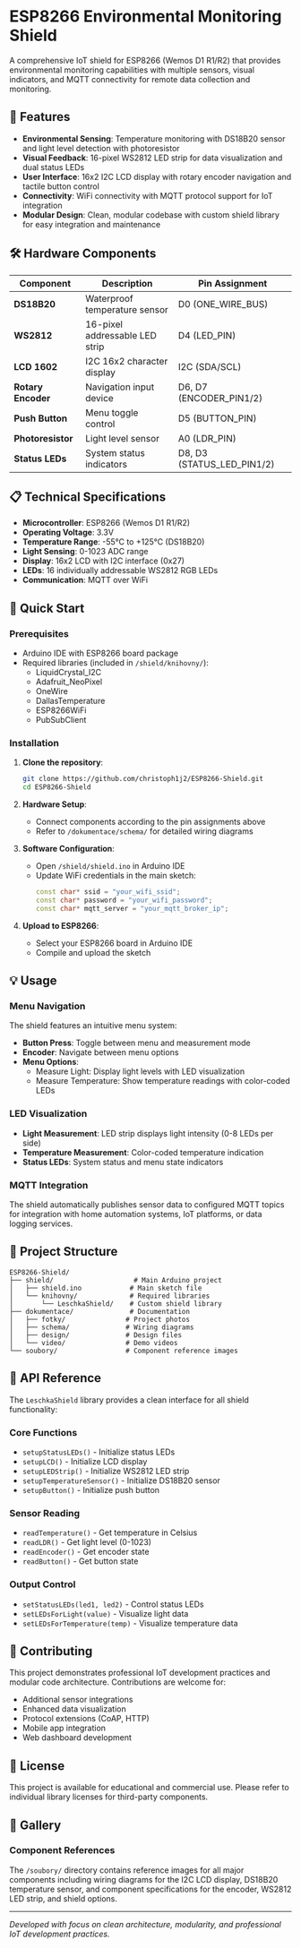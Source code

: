 # ESP8266 Environmental Monitoring Shield

A comprehensive IoT shield for ESP8266 (Wemos D1 R1/R2) that provides environmental monitoring capabilities with multiple sensors, visual indicators, and MQTT connectivity for remote data collection and monitoring.

## 🔋 Features

- **Environmental Sensing**: Temperature monitoring with DS18B20 sensor and light level detection with photoresistor
- **Visual Feedback**: 16-pixel WS2812 LED strip for data visualization and dual status LEDs
- **User Interface**: 16x2 I2C LCD display with rotary encoder navigation and tactile button control
- **Connectivity**: WiFi connectivity with MQTT protocol support for IoT integration
- **Modular Design**: Clean, modular codebase with custom shield library for easy integration and maintenance

## 🛠️ Hardware Components

| Component | Description | Pin Assignment |
|-----------|-------------|----------------|
| **DS18B20** | Waterproof temperature sensor | D0 (ONE_WIRE_BUS) |
| **WS2812** | 16-pixel addressable LED strip | D4 (LED_PIN) |
| **LCD 1602** | I2C 16x2 character display | I2C (SDA/SCL) |
| **Rotary Encoder** | Navigation input device | D6, D7 (ENCODER_PIN1/2) |
| **Push Button** | Menu toggle control | D5 (BUTTON_PIN) |
| **Photoresistor** | Light level sensor | A0 (LDR_PIN) |
| **Status LEDs** | System status indicators | D8, D3 (STATUS_LED_PIN1/2) |

## 📋 Technical Specifications

- **Microcontroller**: ESP8266 (Wemos D1 R1/R2)
- **Operating Voltage**: 3.3V
- **Temperature Range**: -55°C to +125°C (DS18B20)
- **Light Sensing**: 0-1023 ADC range
- **Display**: 16x2 LCD with I2C interface (0x27)
- **LEDs**: 16 individually addressable WS2812 RGB LEDs
- **Communication**: MQTT over WiFi

## 🚀 Quick Start

### Prerequisites

- Arduino IDE with ESP8266 board package
- Required libraries (included in `/shield/knihovny/`):
  - LiquidCrystal_I2C
  - Adafruit_NeoPixel
  - OneWire
  - DallasTemperature
  - ESP8266WiFi
  - PubSubClient

### Installation

1. **Clone the repository**:
   ```bash
   git clone https://github.com/christoph1j2/ESP8266-Shield.git
   cd ESP8266-Shield
   ```

2. **Hardware Setup**:
   - Connect components according to the pin assignments above
   - Refer to `/dokumentace/schema/` for detailed wiring diagrams

3. **Software Configuration**:
   - Open `/shield/shield.ino` in Arduino IDE
   - Update WiFi credentials in the main sketch:
     ```cpp
     const char* ssid = "your_wifi_ssid";
     const char* password = "your_wifi_password";
     const char* mqtt_server = "your_mqtt_broker_ip";
     ```

4. **Upload to ESP8266**:
   - Select your ESP8266 board in Arduino IDE
   - Compile and upload the sketch

## 💡 Usage

### Menu Navigation

The shield features an intuitive menu system:

- **Button Press**: Toggle between menu and measurement mode
- **Encoder**: Navigate between menu options
- **Menu Options**:
  - Measure Light: Display light levels with LED visualization
  - Measure Temperature: Show temperature readings with color-coded LEDs

### LED Visualization

- **Light Measurement**: LED strip displays light intensity (0-8 LEDs per side)
- **Temperature Measurement**: Color-coded temperature indication
- **Status LEDs**: System status and menu state indicators

### MQTT Integration

The shield automatically publishes sensor data to configured MQTT topics for integration with home automation systems, IoT platforms, or data logging services.

## 📁 Project Structure

```
ESP8266-Shield/
├── shield/                    # Main Arduino project
│   ├── shield.ino            # Main sketch file
│   └── knihovny/             # Required libraries
│       └── LeschkaShield/    # Custom shield library
├── dokumentace/              # Documentation
│   ├── fotky/               # Project photos
│   ├── schema/              # Wiring diagrams
│   ├── design/              # Design files
│   └── video/               # Demo videos
└── soubory/                 # Component reference images
```

## 🔧 API Reference

The `LeschkaShield` library provides a clean interface for all shield functionality:

### Core Functions
- `setupStatusLEDs()` - Initialize status LEDs
- `setupLCD()` - Initialize LCD display
- `setupLEDStrip()` - Initialize WS2812 LED strip
- `setupTemperatureSensor()` - Initialize DS18B20 sensor
- `setupButton()` - Initialize push button

### Sensor Reading
- `readTemperature()` - Get temperature in Celsius
- `readLDR()` - Get light level (0-1023)
- `readEncoder()` - Get encoder state
- `readButton()` - Get button state

### Output Control
- `setStatusLEDs(led1, led2)` - Control status LEDs
- `setLEDsForLight(value)` - Visualize light data
- `setLEDsForTemperature(temp)` - Visualize temperature data

## 🤝 Contributing

This project demonstrates professional IoT development practices and modular code architecture. Contributions are welcome for:

- Additional sensor integrations
- Enhanced data visualization
- Protocol extensions (CoAP, HTTP)
- Mobile app integration
- Web dashboard development

## 📄 License

This project is available for educational and commercial use. Please refer to individual library licenses for third-party components.

## 📸 Gallery

### Component References
The `/soubory/` directory contains reference images for all major components including wiring diagrams for the I2C LCD display, DS18B20 temperature sensor, and component specifications for the encoder, WS2812 LED strip, and shield options.

---

*Developed with focus on clean architecture, modularity, and professional IoT development practices.*
